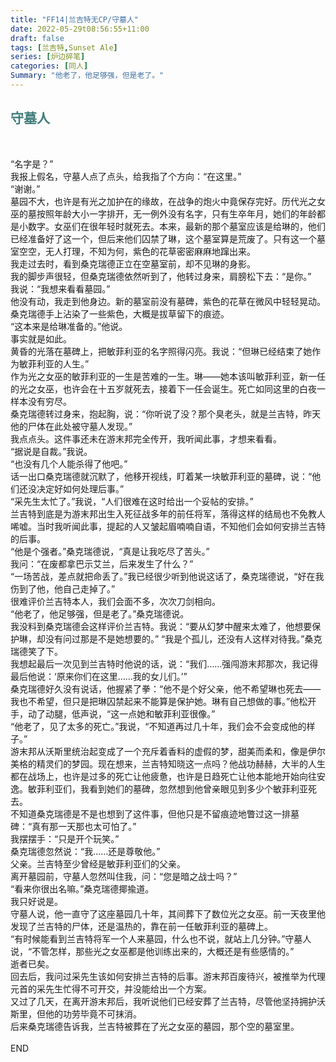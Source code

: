 ```yaml
---
title: "FF14|兰吉特无CP/守墓人"
date: 2022-05-29t08:56:55+11:00
draft: false
tags: [兰吉特,Sunset Ale]
series: [炉边碎笔]
categories: [同人]
Summary: "他老了，他足够强，但是老了。"
---
```


## <font color=#417D7A>守墓人</font>
<br>


“名字是？”<br>
我报上假名，守墓人点了点头，给我指了个方向：“在这里。”<br>
“谢谢。”<br>
墓园不大，也许是有光之加护在的缘故，在战争的炮火中竟保存完好。历代光之女巫的墓按照年龄大小一字排开，无一例外没有名字，只有生卒年月，她们的年龄都是小数字。女巫们在很年轻时就死去。本来，最新的那个墓室应该是给琳的，他们已经准备好了这一个，但后来他们囚禁了琳，这个墓室算是荒废了。只有这一个墓室空空，无人打理，不知为何，紫色的花草密密麻麻地蹿出来。<br>
我走过去时，看到桑克瑞德正立在空墓室前，却不见琳的身影。<br>
我的脚步声很轻，但桑克瑞德依然听到了，他转过身来，肩膀松下去：“是你。”<br>
我说：“我想来看看墓园。”<br>
他没有动，我走到他身边。新的墓室前没有墓碑，紫色的花草在微风中轻轻晃动。桑克瑞德手上沾染了一些紫色，大概是拔草留下的痕迹。<br>
“这本来是给琳准备的。”他说。<br>
事实就是如此。<br>
黄昏的光落在墓碑上，把敏菲利亚的名字照得闪亮。我说：“但琳已经结束了她作为敏菲利亚的人生。”<br>
作为光之女巫的敏菲利亚的一生是苦难的一生。琳——她本该叫敏菲利亚，新一任的光之女巫，也许会在十五岁就死去，接着下一任会诞生。死亡如同这里的白夜一样本没有穷尽。<br>
桑克瑞德转过身来，抱起胸，说：“你听说了没？那个臭老头，就是兰吉特，昨天他的尸体在此处被守墓人发现。”<br>
我点点头。这件事还未在游末邦完全传开，我听闻此事，才想来看看。<br>
“据说是自裁。”我说。<br>
“也没有几个人能杀得了他吧。”<br>
话一出口桑克瑞德就沉默了，他移开视线，盯着某一块敏菲利亚的墓碑，说：“他们还没决定好如何处理后事。”<br>
“采先生太忙了。”我说，“人们很难在这时给出一个妥帖的安排。”<br>
兰吉特到底是为游末邦出生入死征战多年的前任将军，落得这样的结局也不免教人唏嘘。当时我听闻此事，提起的人又皱起眉喃喃自语，不知他们会如何安排兰吉特的后事。<br>
“他是个强者。”桑克瑞德说，“真是让我吃尽了苦头。”<br>
我问：“在废都拿巴示艾兰，后来发生了什么？”<br>
“一场苦战，差点就把命丢了。”我已经很少听到他说这话了，桑克瑞德说，“好在我伤到了他，他自己走掉了。”<br>
很难评价兰吉特本人，我们会面不多，次次刀剑相向。<br>
“他老了，他足够强，但是老了。”桑克瑞德说。<br>
我没料到桑克瑞德会这样评价兰吉特。我说：“要从幻梦中醒来太难了，他想要保护琳，却没有问过那是不是她想要的。”
“我是个孤儿，还没有人这样对待我。”桑克瑞德笑了下。<br>
我想起最后一次见到兰吉特时他说的话，说：“我们……强闯游末邦那次，我记得最后他说：‘原来你们在这里……我的女儿们。’”<br>
桑克瑞德好久没有说话，他握紧了拳：“他不是个好父亲，他不希望琳也死去——我也不希望，但只是把琳囚禁起来不能算是保护她。琳有自己想做的事。”他松开手，动了动腿，低声说，“这一点她和敏菲利亚很像。”<br>
“他老了，见了太多的死亡。”我说，“不知道再过几十年，我们会不会变成他的样子。”<br>
游末邦从沃斯里统治起变成了一个充斥着香料的虚假的梦，甜美而柔和，像是伊尔美格的精灵们的梦园。现在想来，兰吉特知晓这一点吗？他战功赫赫，大半的人生都在战场上，也许是过多的死亡让他疲惫，也许是日趋死亡让他本能地开始向往安逸。敏菲利亚们，我看到她们的墓碑，忽然想到他曾亲眼见到多少个敏菲利亚死去。<br>
不知道桑克瑞德是不是也想到了这件事，但他只是不留痕迹地瞥过这一排墓碑：“真有那一天那也太可怕了。”<br>
我摆摆手：“只是开个玩笑。”<br>
桑克瑞德忽然说：“我……还是尊敬他。”<br>
父亲。兰吉特至少曾经是敏菲利亚们的父亲。<br>
离开墓园前，守墓人忽然叫住我，问：“您是暗之战士吗？”<br>
“看来你很出名嘛。”桑克瑞德揶揄道。<br>
我只好说是。<br>
守墓人说，他一直守了这座墓园几十年，其间葬下了数位光之女巫。前一天夜里他发现了兰吉特的尸体，还是温热的，靠在前一任敏菲利亚的墓碑上。<br>
“有时候能看到兰吉特将军一个人来墓园，什么也不说，就站上几分钟。”守墓人说，“不管怎样，那些光之女巫都是他训练出来的，大概还是有些感情的。”<br>
逝者已矣。<br>
回去后，我问过采先生该如何安排兰吉特的后事。游末邦百废待兴，被推举为代理元首的采先生忙得不可开交，并没能给出一个方案。<br>
又过了几天，在离开游末邦后，我听说他们已经安葬了兰吉特，尽管他坚持拥护沃斯里，但他的功劳毕竟不可抹消。<br>
后来桑克瑞德告诉我，兰吉特被葬在了光之女巫的墓园，那个空的墓室里。<br>
<br>
END
